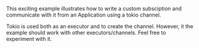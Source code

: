 This exciting example illustrates how to write a custom subsciption and communicate with it from an Application using a tokio channel.

Tokio is used both as an executor and to create the channel. However, it the example should work with other executors/channels. Feel free to experiment with it.